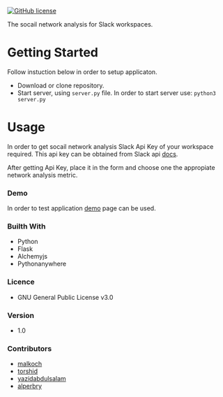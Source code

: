 [![GitHub license](https://img.shields.io/github/license/torshid/SNA4Slack.svg)](https://github.com/torshid/SNA4Slack/blob/master/LICENSE)

The socail network analysis for Slack workspaces.

# Getting Started

Follow instuction below in order to setup applicaton.

* Download or clone repository.
* Start server, using `server.py` file. In order to start server use: `python3 server.py`

# Usage
In order to get socail network analysis Slack Api Key of your workspace required. This api key can be obtained from Slack api [docs](https://api.slack.com/custom-integrations/legacy-tokens).

After getting Api Key, place it in the form and choose one the appropiate network analysis metric.

### Demo
In order to test application [demo](https://sna4slack.pythonanywhere.com) page can be used. 

### Builth With
* Python
* Flask
* Alchemyjs
* Pythonanywhere

### Licence
* GNU General Public License v3.0

### Version
* 1.0

### Contributors

* [malkoch](https://github.com/malkoch)
* [torshid](https://github.com/torshid)
* [yazidabdulsalam](https://github.com/yazidabdulsalam)
* [alperbry](https://github.com/alperbry)
